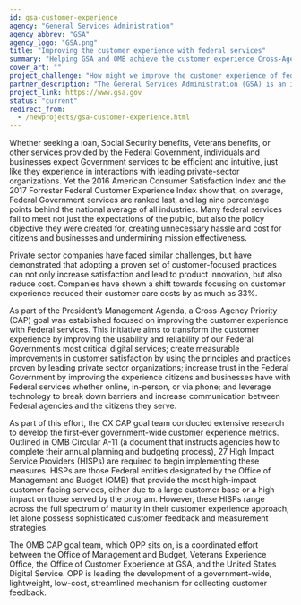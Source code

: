 ```yaml
---
id: gsa-customer-experience
agency: "General Services Administration"
agency_abbrev: "GSA"
agency_logo: "GSA.png"
title: "Improving the customer experience with federal services"
summary: "Helping GSA and OMB achieve the customer experience Cross-Agency Priority goal by developing a government-wide, lightweight, low-cost, streamlined mechanism for collecting customer feedback"
cover_art: ""
project_challenge: "How might we improve the customer experience of federal services across the entire government?"
partner_description: "The General Services Administration (GSA) is an independent agency of the United States government established in 1949 to help manage and support the basic functioning of federal agencies. GSA supplies products and communications for U.S. government offices, provides transportation and office space to federal employees, and develops government-wide cost-minimizing policies and other management tasks."
project_link: https://www.gsa.gov
status: "current"
redirect_from:
  - /newprojects/gsa-customer-experience.html
---
```


Whether seeking a loan, Social Security benefits, Veterans benefits, or other services provided by the Federal Government, individuals and businesses expect Government services to be efficient and intuitive, just like they experience in interactions with leading private-sector organizations. Yet the 2016 American Consumer Satisfaction Index and the 2017 Forrester Federal Customer Experience Index show that, on average, Federal Government services are ranked last, and lag nine percentage points behind the national average of all industries.  Many federal services fail to meet not just the expectations of the public, but also the policy objective they were created for, creating unnecessary hassle and cost for citizens and businesses and undermining mission effectiveness.

Private sector companies have faced similar challenges, but have demonstrated that adopting a proven set of customer-focused practices can not only increase satisfaction and lead to product innovation, but also reduce cost. Companies have shown a shift towards focusing on customer experience reduced their customer care costs by as much as 33%.

As part of the President’s Management Agenda, a Cross-Agency Priority (CAP) goal was established focused on improving the customer experience with Federal services. This initiative aims to transform the customer experience by improving the usability and reliability of our Federal Government’s most critical digital services; create measurable improvements in customer satisfaction by using the principles and practices proven by leading private sector organizations; increase trust in the Federal Government by improving the experience citizens and businesses have with Federal services whether online, in-person, or via phone; and leverage technology to break down barriers and increase communication between Federal agencies and the citizens they serve.

As part of this effort, the CX CAP goal team conducted extensive research to develop the first-ever government-wide customer experience metrics. Outlined in OMB Circular A-11 (a document that instructs agencies how to complete their annual planning and budgeting process), 27 High Impact Service Providers (HISPs) are required to begin implementing these measures.  HISPs are those Federal entities designated by the Office of Management and Budget (OMB) that provide the most high-impact customer-facing services, either due to a large customer base or a high impact on those served by the program. However, these HISPs range across the full spectrum of maturity in their customer experience approach, let alone possess sophisticated customer feedback and measurement strategies.

The OMB CAP goal team, which OPP sits on, is a coordinated effort between the Office of Management and Budget, Veterans Experience Office, the Office of Customer Experience at GSA, and the United States Digital Service. OPP is leading the development of a government-wide, lightweight, low-cost, streamlined mechanism for collecting customer feedback.
